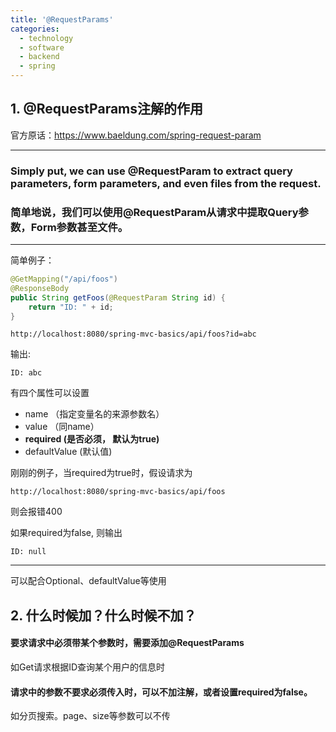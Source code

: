 ```yaml
---
title: '@RequestParams'
categories:
  - technology
  - software
  - backend
  - spring
---
```


## 1. @RequestParams注解的作用

官方原话：https://www.baeldung.com/spring-request-param

---

### Simply put, we can use @RequestParam to extract query parameters, form parameters, and even files from the request.
### 简单地说，我们可以使用@RequestParam从请求中提取Query参数，Form参数甚至文件。

---

 简单例子：

```java
@GetMapping("/api/foos")
@ResponseBody
public String getFoos(@RequestParam String id) {
    return "ID: " + id;
}
```

```
http://localhost:8080/spring-mvc-basics/api/foos?id=abc
```

输出:
```
ID: abc
```

有四个属性可以设置

* name （指定变量名的来源参数名）
* value （同name）
* **required (是否必须， 默认为true)**
* defaultValue (默认值)

刚刚的例子，当required为true时，假设请求为
```
http://localhost:8080/spring-mvc-basics/api/foos
```
则会报错400

如果required为false, 则输出
```
ID: null
```

---

可以配合Optional、defaultValue等使用

## 2. 什么时候加？什么时候不加？

#### 要求请求中必须带某个参数时，需要添加@RequestParams

如Get请求根据ID查询某个用户的信息时

#### 请求中的参数不要求必须传入时，可以不加注解，或者设置required为false。

如分页搜索。page、size等参数可以不传